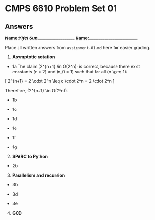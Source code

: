   # CMPS 6610 Problem Set 01
## Answers

**Name:**___Yifei Sun______________________
**Name:**_________________________


Place all written answers from `assignment-01.md` here for easier grading.

1. **Asymptotic notation**

  - 1a 
The claim \(2^{n+1} \in O(2^n)\) is correct, because there exist constants 
\(c = 2\) and \(n_0 = 1\) such that for all \(n \geq 1\):

\[
2^{n+1} = 2 \cdot 2^n \leq c \cdot 2^n = 2 \cdot 2^n
\]

Therefore, \(2^{n+1} \in O(2^n)\).
  - 1b    
 
  - 1c

  - 1d

  - 1e

  - 1f

  - 1g

2. **SPARC to Python**

  - 2b

3. **Parallelism and recursion**

  - 3b

  - 3d

  - 3e
  
4. **GCD**
